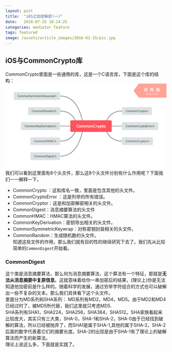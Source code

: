 ```yaml
---
layout: post
title:  "iOS之加密解密(一)"
date:   2018-07-25 18:14:25
categories: mediator feature
tags: featured
image: /assets/article_images/2016-01-15/pic.jpg
---
```


## iOS与CommonCrypto库
CommonCrypto里面是一些通用的库，这是一个C语言库，下面是这个库的结构：
![](/assets/article_images/2018-07-25/pic1.png )
我们可以看到这里面有8个头文件，那么这8个头文件分别有什么作用呢？下面我们一一解释一下。
* CommonCrypto ：这和库名一致，里面是包含其他的头文件。
* CommonCryptoError ：这是列举的所有错误。
* CommonCryptor：这是和加密解密相关的头文件。
* CommonDigest：消息摘要算法的头文件
* CommonHMAC：HMAC算法的头文件。
* CommonKeyDerivation：密钥导出相关的头文件。
* CommonSymmetricKeywrap：对称密钥封装相关的头文件。
* CommonRandom：生成随机数的头文件。  
知道这些文件的作用，那么我们就有目的性的继续研究下去了。我们先从比较简单的`CommonDigest`开始看。
### **CommonDigest**
这个类是消息摘要算法，那么何为消息摘要算法，这个算法有一个特征，那就是**无法从消息摘要中复原信息**。这就意味着给你一串加密后的结果，(理论上)你是无法知道他加密前是什么样的。随着科学的发展，通过穷举字符组合的方式也可以破解出一些不复杂的文本。那么我们具体看下这个头文件。   
里面分为MD系列和SHA系列：
MD系列有MD2，MD4，MD5。由于MD2和MD4已经过时了，被MD5所代替，我们这里就只考虑MD5.  
SHA系列有SHA1，SHA224，SHA256，SHA384，SHA512。SHA家族看起来比较庞大，其实只有三大类，SHA-0，SHA-1和SHA-2，SHA-0由于已经找到破解的算法，所以已经被抛弃了，而SHA1是属于SHA-1,其他的属于SHA-2，SHA-2后面的数字代表着它们的摘要长度。SHA-2的出现是由于SHA-1有了理论上的破解算法而产生的新算法。  
理论上说这么多，下面就是实践了。


 


